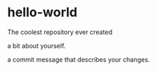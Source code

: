 # hello-world
The coolest repository ever created

a bit about yourself.

a commit message that describes your changes.


